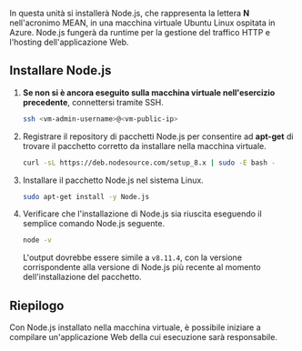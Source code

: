 In questa unità si installerà Node.js, che rappresenta la lettera **N** nell'acronimo MEAN, in una macchina virtuale Ubuntu Linux ospitata in Azure. Node.js fungerà da runtime per la gestione del traffico HTTP e l'hosting dell'applicazione Web.

## <a name="install-nodejs"></a>Installare Node.js

1. **Se non si è ancora eseguito sulla macchina virtuale nell'esercizio precedente**, connettersi tramite SSH.

    ```bash
    ssh <vm-admin-username>@<vm-public-ip>
    ```

1. Registrare il repository di pacchetti Node.js per consentire ad **apt-get** di trovare il pacchetto corretto da installare nella macchina virtuale.

    ```bash
    curl -sL https://deb.nodesource.com/setup_8.x | sudo -E bash -
    ```

1. Installare il pacchetto Node.js nel sistema Linux.

    ```bash
    sudo apt-get install -y Node.js
    ```

1. Verificare che l'installazione di Node.js sia riuscita eseguendo il semplice comando Node.js seguente.

    ```bash
    node -v
    ```

    L'output dovrebbe essere simile a `v8.11.4`, con la versione corrispondente alla versione di Node.js più recente al momento dell'installazione del pacchetto.

## <a name="summary"></a>Riepilogo

Con Node.js installato nella macchina virtuale, è possibile iniziare a compilare un'applicazione Web della cui esecuzione sarà responsabile.